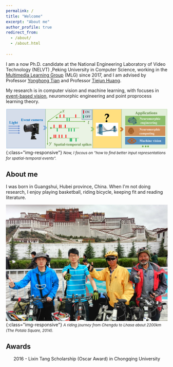 ```yaml
---
permalink: /
title: "Welcome"
excerpt: "About me"
author_profile: true
redirect_from: 
  - /about/
  - /about.html

---
```

I am a now Ph.D. candidate at the National Engineering Laboratory of Video Technology (NELVT) ,Peking University in Computer Science, working in the <a href="https://www.pkuml.org/:Multimedia Learning Group" target="_blank">Multimedia Learning Group</a> (MLG) since 2017, and I am advised by Professor <a href="https://scholar.google.com/citations?user=fn6hJx0AAAAJ&hl=zh-CN:Yonghong Tian" target="_blank">Yonghong Tian</a> and Professor <a href="https://scholar.google.com/citations?user=knvEK4AAAAAJ&hl=zh-CN:Tiejun Huang" target="_blank">Tiejun Huang</a>.

My research is in computer vision and machine learning, with focuses in <a href="https://github.com/uzh-rpg/event-based_vision_resources" target="_blank">event-based vision</a>, neuromorphic engineering and point proprocess learning theory.

![Underwater_rugby_photo](/images/event-based-vision.png){:class="img-responsive"}
<small><i>Now, I focous on "how to find better input representations for spatial-temporal events".</i></small>

## About me
I was born in Guangshui, Hubei province, China. When I'm not doing research, I enjoy playing basketball, riding bicycle, keeping fit and reading literature.

![Underwater_rugby_photo](/images/riding.jpeg){:class="img-responsive"}
<small><i>A riding journey from Chengdu to Lhasa about 2200km (The Potala Square, 2014).</i></small>

## Awards
<ul style="list-style-type:disc"> 2016 - Lixin Tang Scholarship (Oscar Award) in Chongqing University

